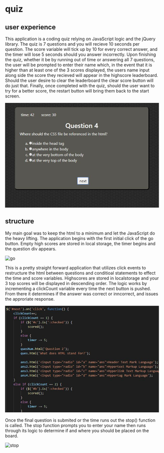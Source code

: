 # quiz

## user experience

This application is a coding quiz relying on JavaScript logic and the jQuery library. The quiz is 7 
questions and you will recieve 10 seconds per question. The score variable will tick up by 10 for every 
correct answer, and the timer will lose 5 seconds should you answer incorrectly. Upon finishing the quiz,
whether it be by running out of time or answering all 7 questions, the user will be prompted to enter 
their name which, in the event that it is higher than at least one of the 3 scores displayed, the users 
name input along side the score they recieved will appear in the highscore leaderboard. Should the user 
desire to clear the leaderboard the clear score button will do just that. Finally, once completed with 
the quiz, should the user want to try for a better score, the restart button will bring them back to the 
start screen.

![user interface](/images/ui.jpg)

## structure

My main goal was to keep the html to a minimum and let the JavaScript do the heavy lifting. The 
application begins with the first initial click of the go button. Empty high scores are stored in local 
storage, the timer begins and the question div appears.

![go](https://user-images.githubusercontent.com/5816571573379550-74c4cd80-4290-11ea-87b2-c52649545b0e.JPG)


This is a pretty straight forward application that utilizes click events to restructure the html between 
questions and conditioal statements to effect the time and score variables. Highscores are stored in 
localstorage and your 3 top scores will be displayed in descending order. The logic works by incrementing 
a clickCount variable every time the next button is pushed. From there it determines if the answer was 
correct or inncorrect, and issues the approriate response. 

![user interface](/images/next.jpg)

Once the final question is submited or the time runs out the stop() function is called. The stop function 
prompts you to enter your name then runs through its logic to determine if and where you should be placed 
on the board.

![stop](https://user-images.githubusercontent.com/58165715/73379761-db49eb80-4290-11ea-86cb-ad21f0c86e5b.JPG)

